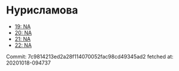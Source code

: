 # Нурисламова
- [19: NA](19.md)
- [20: NA](20.md)
- [21: NA](21.md)
- [22: NA](22.md)

Commit: 7c9814213ed2a28f114070052fac98cd49345ad2
 fetched at: 20201018-094737
